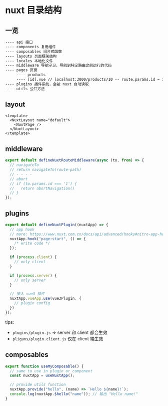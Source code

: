 # nuxt 目录结构

## 一览

```txt
---- api 接口
---- components 复用组件
---- composables 组合式函数
---- layouts 页面框架结构
---- locales 本地化文件
---- middleware 导航守卫，导航到特定路由之前运行的代码
---- pages 页面
     ---- products
     ---- [id].vue // localhost:3000/products/10 -- route.params.id = 10
---- plugins 插件系统，会被 nuxt 自动读取
---- utils 公共方法
```

## layout

```vue
<template>
  <NuxtLayout name="default">
    <NuxtPage />
  </NuxtLayout>
</template>
```

## middleware

```js
export default defineNuxtRouteMiddleware(async (to, from) => {
  // navigateTo
  // return navigateTo(route-path)
  // - - - -
  // abort
  // if (to.params.id === '1') {
  //   return abortNavigation()
  // }
});
```

## plugins

```js
export default defineNuxtPlugin((nuxtApp) => {
  // app hook
  // more: https://www.nuxt.com.cn/docs/api/advanced/hooks#nitro-app-hooks-runtime-server-side
  nuxtApp.hook("page:start", () => {
    /* write code */
  });

  if (process.client) {
    // only client
  }

  if (process.server) {
    // only server
  }

  // 接入 vue3 插件
  nuxtApp.vueApp.use(vue3Plugin, {
    // plugin config
  })
});
```
tips:

- `plugins/plugin.js` => server 和 client 都会生效
- `pliguns/plugin.client.js` 仅在 client 端生效

## composables

```js
export function useMyComposable() {
  // same to use in plugin or component
  const nuxtApp = useNuxtApp();

  // provide utils function
  nuxtApp.provide("hello", (name) => `Hello ${name}!`);
  console.log(nuxtApp.$hello("name")); // 输出 "Hello name!"
}
```
